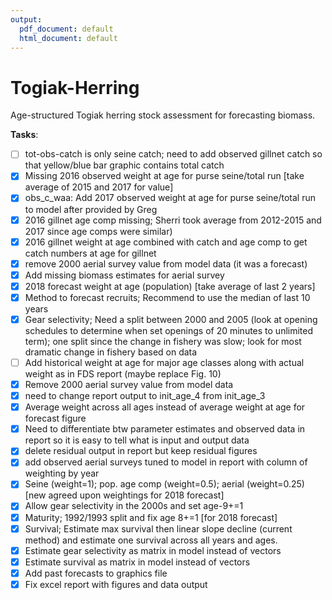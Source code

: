 ```yaml
---
output:
  pdf_document: default
  html_document: default
---
```

# Togiak-Herring
Age-structured Togiak herring stock assessment for forecasting biomass.  

**Tasks**:  
- [ ] tot-obs-catch is only seine catch; need to add observed gillnet catch so that yellow/blue bar graphic contains total catch 
- [x] Missing 2016 observed weight at age for purse seine/total run [take average of 2015 and 2017 for value]   
- [x] obs_c_waa: Add 2017 observed weight at age for purse seine/total run to model after provided by Greg  
- [x] 2016 gillnet age comp missing; Sherri took average from 2012-2015 and 2017 since age comps were similar)
- [x] 2016 gillnet weight at age combined with catch and age comp to get catch numbers at age for gillnet
- [x] remove 2000 aerial survey value from model data (it was a forecast)
- [x] Add missing biomass estimates for aerial survey
- [x] 2018 forecast weight at age (population) [take average of last 2 years]  
- [x] Method to forecast recruits; Recommend to use the median of last 10 years  
- [x] Gear selectivity; Need a split between 2000 and 2005 (look at opening schedules to determine when set openings of 20 minutes to unlimited term); one split since the change in fishery was slow; look for most dramatic change in fishery based on data  
- [ ] Add historical weight at age for major age classes along with actual weight as in FDS report (maybe replace Fig. 10)  
- [x] Remove 2000 aerial survey value from model data  
- [x] need to change report output to init_age_4 from init_age_3  
- [x] Average weight across all ages instead of average weight at age for forecast figure  
- [x] Need to differentiate btw parameter estimates and observed data in report so it is easy to tell what is input and output data  
- [x] delete residual output in report but keep residual figures  
- [x] add observed aerial surveys tuned to model in report with column of weighting by year  
- [x] Seine (weight=1); pop. age comp (weight=0.5); aerial (weight=0.25) [new agreed upon weightings for 2018 forecast]  
- [x] Allow gear selectivity in the 2000s and set age-9+=1  
- [x] Maturity; 1992/1993 split and fix age 8+=1 [for 2018 forecast]  
- [x] Survival; Estimate max survival then linear slope decline (current method) and estimate one survival across all years and ages.   
- [x] Estimate gear selectivity as matrix in model instead of vectors  
- [x] Estimate survival as matrix in model instead of vectors  
- [x] Add past forecasts to graphics file  
- [x] Fix excel report with figures and data output  
